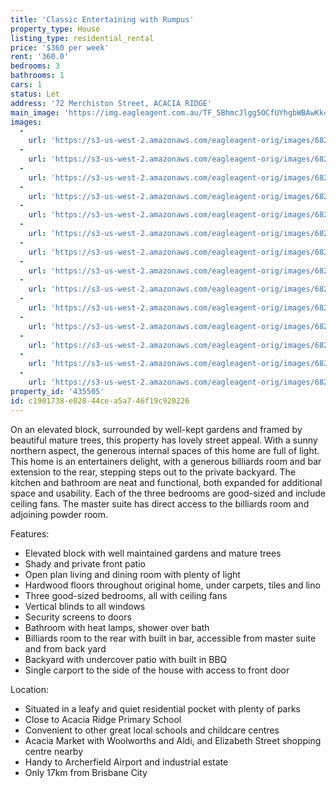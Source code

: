 ```yaml
---
title: 'Classic Entertaining with Rumpus'
property_type: House
listing_type: residential_rental
price: '$360 per week'
rent: '360.0'
bedrooms: 3
bathrooms: 1
cars: 1
status: Let
address: '72 Merchiston Street, ACACIA RIDGE'
main_image: 'https://img.eagleagent.com.au/TF_5BhmcJlgg5OCfUYhgbWBAwKk=/1280x854/smart/https://s3-us-west-2.amazonaws.com/eagleagent-orig/images/6825021/422863742-image-M.jpg'
images:
  -
    url: 'https://s3-us-west-2.amazonaws.com/eagleagent-orig/images/6825034/422863742-image-N.jpg'
  -
    url: 'https://s3-us-west-2.amazonaws.com/eagleagent-orig/images/6825033/422863742-image-L.jpg'
  -
    url: 'https://s3-us-west-2.amazonaws.com/eagleagent-orig/images/6825032/422863742-image-K.jpg'
  -
    url: 'https://s3-us-west-2.amazonaws.com/eagleagent-orig/images/6825031/422863742-image-J.jpg'
  -
    url: 'https://s3-us-west-2.amazonaws.com/eagleagent-orig/images/6825030/422863742-image-I.jpg'
  -
    url: 'https://s3-us-west-2.amazonaws.com/eagleagent-orig/images/6825029/422863742-image-H.jpg'
  -
    url: 'https://s3-us-west-2.amazonaws.com/eagleagent-orig/images/6825028/422863742-image-G.jpg'
  -
    url: 'https://s3-us-west-2.amazonaws.com/eagleagent-orig/images/6825027/422863742-image-F.jpg'
  -
    url: 'https://s3-us-west-2.amazonaws.com/eagleagent-orig/images/6825026/422863742-image-E.jpg'
  -
    url: 'https://s3-us-west-2.amazonaws.com/eagleagent-orig/images/6825025/422863742-image-D.jpg'
  -
    url: 'https://s3-us-west-2.amazonaws.com/eagleagent-orig/images/6825024/422863742-image-C.jpg'
  -
    url: 'https://s3-us-west-2.amazonaws.com/eagleagent-orig/images/6825023/422863742-image-B.jpg'
  -
    url: 'https://s3-us-west-2.amazonaws.com/eagleagent-orig/images/6825022/422863742-image-A.jpg'
  -
    url: 'https://s3-us-west-2.amazonaws.com/eagleagent-orig/images/6825021/422863742-image-M.jpg'
property_id: '435505'
id: c1901738-e028-44ce-a5a7-46f19c920226
---
```

On an elevated block, surrounded by well-kept gardens and framed by beautiful mature trees, this property has lovely street appeal. With a sunny northern aspect, the generous internal spaces of this home are full of light. This home is an entertainers delight, with a generous billiards room and bar extension to the rear, stepping steps out to the private backyard. The kitchen and bathroom are neat and functional, both expanded for additional space and usability. Each of the three bedrooms are good-sized and include ceiling fans. The master suite has direct access to the billiards room and adjoining powder room.

Features:

*  Elevated block with well maintained gardens and mature trees
*  Shady and private front patio
*  Open plan living and dining room with plenty of light
*  Hardwood floors throughout original home, under carpets, tiles and lino
*  Three good-sized bedrooms, all with ceiling fans
*  Vertical blinds to all windows
*  Security screens to doors
*  Bathroom with heat lamps, shower over bath
*  Billiards room to the rear with built in bar, accessible from master suite and from back yard
*  Backyard with undercover patio with built in BBQ
*  Single carport to the side of the house with access to front door

Location:

*  Situated in a leafy and quiet residential pocket with plenty of parks
*  Close to Acacia Ridge Primary School
*  Convenient to other great local schools and childcare centres
*  Acacia Market with Woolworths and Aldi, and Elizabeth Street shopping centre nearby
*  Handy to Archerfield Airport and industrial estate
*  Only 17km from Brisbane City